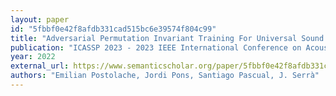 ```yaml
---
layout: paper
id: "5fbbf0e42f8afdb331cad515bc6e39574f804c99"
title: "Adversarial Permutation Invariant Training For Universal Sound Separation"
publication: "ICASSP 2023 - 2023 IEEE International Conference on Acoustics, Speech and Signal Processing (ICASSP)"
year: 2022
external_url: https://www.semanticscholar.org/paper/5fbbf0e42f8afdb331cad515bc6e39574f804c99
authors: "Emilian Postolache, Jordi Pons, Santiago Pascual, J. Serrà"
---
```

